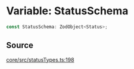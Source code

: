# Variable: StatusSchema

```ts
const StatusSchema: ZodObject<Status>;
```

## Source

[core/src/statusTypes.ts:198](https://github.com/firebase/genkit/blob/9cb10ef63dd6659f1a31ffd2367b7efa8acc10e5/js/core/src/statusTypes.ts#L198)
